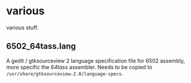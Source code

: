 various
=======

various stuff.

6502_64tass.lang
----------------

A gedit / gtksourceview 2 language specification file for 6502 assembly, more specific the *64tass* assembler. Needs to be copied to `/usr/share/gtksourceview-2.0/language-specs`.

